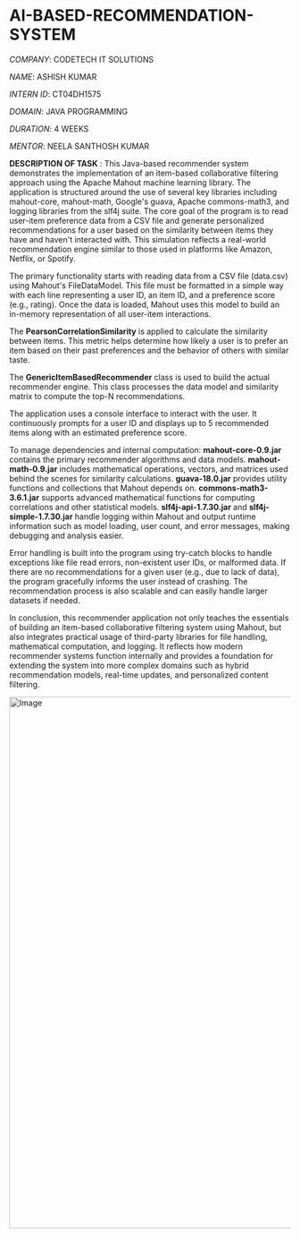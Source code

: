 # AI-BASED-RECOMMENDATION-SYSTEM

*COMPANY*: CODETECH IT SOLUTIONS

*NAME*: ASHISH KUMAR

*INTERN ID*: CT04DH1575

*DOMAIN*: JAVA PROGRAMMING 

*DURATION*: 4 WEEKS

*MENTOR*: NEELA SANTHOSH KUMAR

**DESCRIPTION OF TASK** :
        This Java-based recommender system demonstrates the implementation of an item-based collaborative filtering approach using the Apache Mahout machine learning library. The application is structured around the use of several key libraries including mahout-core, mahout-math, Google's guava, Apache commons-math3, and logging libraries from the slf4j suite. The core goal of the program is to read user-item preference data from a CSV file and generate personalized recommendations for a user based on the similarity between items they have and haven't interacted with. This simulation reflects a real-world recommendation engine similar to those used in platforms like Amazon, Netflix, or Spotify.

The primary functionality starts with reading data from a CSV file (data.csv) using Mahout's FileDataModel. This file must be formatted in a simple way with each line representing a user ID, an item ID, and a preference score (e.g., rating). Once the data is loaded, Mahout uses this model to build an in-memory representation of all user-item interactions.

The **PearsonCorrelationSimilarity** is applied to calculate the similarity between items. This metric helps determine how likely a user is to prefer an item based on their past preferences and the behavior of others with similar taste.

The **GenericItemBasedRecommender** class is used to build the actual recommender engine. This class processes the data model and similarity matrix to compute the top-N recommendations.

The application uses a console interface to interact with the user. It continuously prompts for a user ID and displays up to 5 recommended items along with an estimated preference score.

To manage dependencies and internal computation:
**mahout-core-0.9.jar** contains the primary recommender algorithms and data models.
**mahout-math-0.9.jar** includes mathematical operations, vectors, and matrices used behind the scenes for similarity calculations.
**guava-18.0.jar** provides utility functions and collections that Mahout depends on.
**commons-math3-3.6.1.jar** supports advanced mathematical functions for computing correlations and other statistical models.
**slf4j-api-1.7.30.jar** and **slf4j-simple-1.7.30.jar** handle logging within Mahout and output runtime information such as model loading, user count, and error messages, making debugging and analysis easier.

Error handling is built into the program using try-catch blocks to handle exceptions like file read errors, non-existent user IDs, or malformed data. If there are no recommendations for a given user (e.g., due to lack of data), the program gracefully informs the user instead of crashing. The recommendation process is also scalable and can easily handle larger datasets if needed.

In conclusion, this recommender application not only teaches the essentials of building an item-based collaborative filtering system using Mahout, but also integrates practical usage of third-party libraries for file handling, mathematical computation, and logging. It reflects how modern recommender systems function internally and provides a foundation for extending the system into more complex domains such as hybrid recommendation models, real-time updates, and personalized content filtering.



<img width="1455" height="950" alt="Image" src="https://github.com/user-attachments/assets/4262db8d-d3b0-44b2-800d-c434558988f6" />
